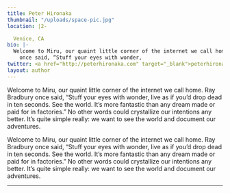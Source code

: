 ```yaml
---
title: Peter Hironaka
thumbnail: "/uploads/space-pic.jpg"
location: |2-

  Venice, CA
bio: |-
  Welcome to Miru, our quaint little corner of the internet we call home. Ray Bradbury
    once said, “Stuff your eyes with wonder,
twitter: <a href="http://peterhironaka.com" target="_blank">peterhironaka.com</a>
layout: author
---
```



Welcome to Miru, our quaint little corner of the internet we call home. Ray Bradbury once said, “Stuff your eyes with wonder, live as if you’d drop dead in ten seconds. See the world. It’s more fantastic than any dream made or paid for in factories.” No other words could crystallize our intentions any better. It’s quite simple really: we want to see the world and document our adventures.

Welcome to Miru, our quaint little corner of the internet we call home. Ray Bradbury once said, “Stuff your eyes with wonder, live as if you’d drop dead in ten seconds. See the world. It’s more fantastic than any dream made or paid for in factories.” No other words could crystallize our intentions any better. It’s quite simple really: we want to see the world and document our adventures.

 * * *
